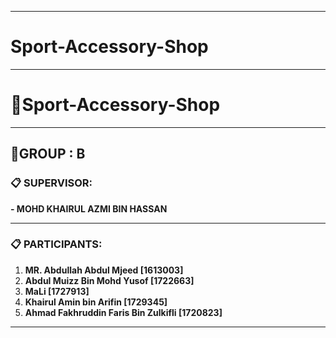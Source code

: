 * * * * *
# Sport-Accessory-Shop
* * * * *
# **:file_folder:Sport-Accessory-Shop**
* * * * *
## **:open_file_folder:GROUP  : B**
### **:clipboard: SUPERVISOR:**

**- MOHD KHAIRUL AZMI BIN HASSAN**
* * * * *
### **:clipboard: PARTICIPANTS:**

1. **MR. Abdullah Abdul Mjeed [1613003]**
2. **Abdul Muizz Bin Mohd Yusof [1722663]**
3. **MaLi [1727913]**
4. **Khairul Amin bin Arifin [1729345]**
5. **Ahmad Fakhruddin Faris Bin Zulkifli [1720823]**
* * * * *

